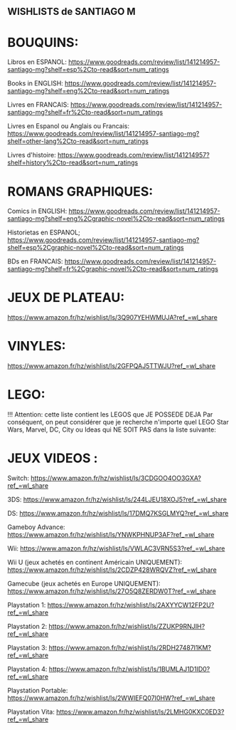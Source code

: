 ## WISHLISTS de SANTIAGO M


# BOUQUINS:

Libros en ESPANOL:
https://www.goodreads.com/review/list/141214957-santiago-mg?shelf=esp%2Cto-read&sort=num_ratings

Books in ENGLISH:
https://www.goodreads.com/review/list/141214957-santiago-mg?shelf=eng%2Cto-read&sort=num_ratings

Livres en FRANCAIS:
https://www.goodreads.com/review/list/141214957-santiago-mg?shelf=fr%2Cto-read&sort=num_ratings

Livres en Espanol ou Anglais ou Francais:
https://www.goodreads.com/review/list/141214957-santiago-mg?shelf=other-lang%2Cto-read&sort=num_ratings

Livres d'histoire:
https://www.goodreads.com/review/list/141214957?shelf=history%2Cto-read&sort=num_ratings

# ROMANS GRAPHIQUES:

Comics in ENGLISH:
https://www.goodreads.com/review/list/141214957-santiago-mg?shelf=eng%2Cgraphic-novel%2Cto-read&sort=num_ratings

Historietas en ESPANOL;
https://www.goodreads.com/review/list/141214957-santiago-mg?shelf=esp%2Cgraphic-novel%2Cto-read&sort=num_ratings

BDs en FRANCAIS:
https://www.goodreads.com/review/list/141214957-santiago-mg?shelf=fr%2Cgraphic-novel%2Cto-read&sort=num_ratings

# JEUX DE PLATEAU:

https://www.amazon.fr/hz/wishlist/ls/3Q907YEHWMUJA?ref_=wl_share

# VINYLES:

https://www.amazon.fr/hz/wishlist/ls/2GFPQAJ5TTWJU?ref_=wl_share

# LEGO:

!!! Attention: cette liste contient les LEGOS que JE POSSEDE DEJA
Par conséquent, on peut considérer que je recherche n'importe quel LEGO Star Wars, Marvel, DC, City ou Ideas qui NE SOIT PAS dans la liste suivante:


# JEUX VIDEOS :

Switch:
https://www.amazon.fr/hz/wishlist/ls/3CDGOO4OO3GXA?ref_=wl_share

3DS:
https://www.amazon.fr/hz/wishlist/ls/244LJEU18XOJ5?ref_=wl_share

DS:
https://www.amazon.fr/hz/wishlist/ls/17DMQ7KSGLMYQ?ref_=wl_share

Gameboy Advance:
https://www.amazon.fr/hz/wishlist/ls/YNWKPHNUP3AF?ref_=wl_share

Wii:
https://www.amazon.fr/hz/wishlist/ls/VWLAC3VRN5S3?ref_=wl_share

Wii U (jeux achetés en continent Américain UNIQUEMENT):
https://www.amazon.fr/hz/wishlist/ls/2CDZP428WRQVZ?ref_=wl_share

Gamecube (jeux achetés en Europe UNIQUEMENT):
https://www.amazon.fr/hz/wishlist/ls/27O5Q8ZERDW0T?ref_=wl_share

Playstation 1:
https://www.amazon.fr/hz/wishlist/ls/2AXYYCW12FP2U?ref_=wl_share

Playstation 2:
https://www.amazon.fr/hz/wishlist/ls/ZZUKP9RNJIH?ref_=wl_share

Playstation 3:
https://www.amazon.fr/hz/wishlist/ls/2RDH27487I1KM?ref_=wl_share

Playstation 4:
https://www.amazon.fr/hz/wishlist/ls/1BUMLAJ1D1ID0?ref_=wl_share

Playstation Portable:
https://www.amazon.fr/hz/wishlist/ls/2WWIEFQ07I0HW?ref_=wl_share

Playstation Vita:
https://www.amazon.fr/hz/wishlist/ls/2LMHG0KXC0ED3?ref_=wl_share







